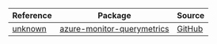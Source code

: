 | Reference | Package | Source |
|---|---|---|
|[unknown](monitor-querymetrics-readme.md)|[azure-monitor-querymetrics](https://pypi.org/project/azure-monitor-querymetrics)|[GitHub](https://github.com/Azure/azure-sdk-for-python/blob/main/sdk/monitor/azure-monitor-querymetrics)|
